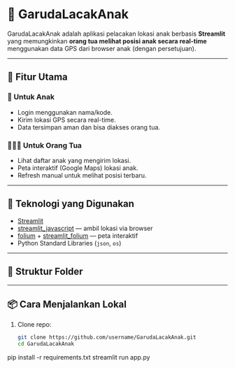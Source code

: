 # 📍 GarudaLacakAnak

GarudaLacakAnak adalah aplikasi pelacakan lokasi anak berbasis **Streamlit** yang memungkinkan **orang tua melihat posisi anak secara real-time** menggunakan data GPS dari browser anak (dengan persetujuan).

---

## 🚀 Fitur Utama

### 👦 Untuk Anak
- Login menggunakan nama/kode.
- Kirim lokasi GPS secara real-time.
- Data tersimpan aman dan bisa diakses orang tua.

### 👨‍👩‍👧 Untuk Orang Tua
- Lihat daftar anak yang mengirim lokasi.
- Peta interaktif (Google Maps) lokasi anak.
- Refresh manual untuk melihat posisi terbaru.

---

## 🧱 Teknologi yang Digunakan
- [Streamlit](https://streamlit.io/)
- [streamlit_javascript](https://pypi.org/project/streamlit-javascript/) — ambil lokasi via browser
- [folium](https://python-visualization.github.io/folium/) + [streamlit_folium](https://github.com/randyzwitch/streamlit-folium) — peta interaktif
- Python Standard Libraries (`json`, `os`)

---

## 📂 Struktur Folder

---

## 📦 Cara Menjalankan Lokal
1. Clone repo:
   ```bash
   git clone https://github.com/username/GarudaLacakAnak.git
   cd GarudaLacakAnak
pip install -r requirements.txt
streamlit run app.py
